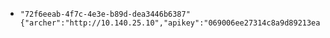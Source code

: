 - ```
  "72f6eeab-4f7c-4e3e-b89d-dea3446b6387"
  {"archer":"http://10.140.25.10","apikey":"069006ee27314c8a9d89213eabd49acb"}
  ```